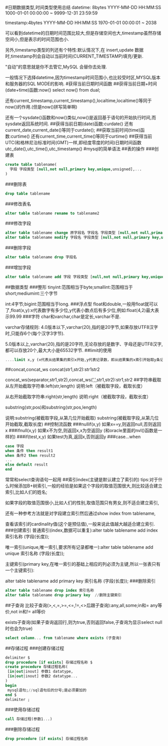 #日期数据类型,时间类型使用总结
datetime: 8bytes  YYYY-MM-DD HH:MM:SS  1000-01-01 00:00:00 ~ 9999-12-31 23:59:59

timestamp:4bytes  YYYY-MM-DD HH:MM:SS  1970-01-01 00:00:01 ~ 2038 

可以看到datetime的日期时间范围比较大,但是存储空间也大,timestamp虽然存储空间小,但是表示的时间范围也小.

另外,timestamp类型的列还有个特性:默认情况下,在 insert,update 数据时,timestamp列会自动以当前时间(CURRENT_TIMESTAMP)填充/更新.

"自动"的意思就是你不去管它,MySQL 会替你去处理.

一般情况下选择datetime,因为timestamp时间范围小,也比较受时区,MYSQL版本和服务器的SQL MODE的影响.
#获得当前日期时间函数
##获得当前日期+时间(date+time)函数:now()
select now() from dual;

还有current_timestamp,current_timestamp(),localtime,localtime()等同于now()的作用.(但是now()拼写简单啊)

还有一个sysdate()函数和now()类似,now()是返回基于语句的开始执行时间,而sysdate返回系统时间.
##获得当前日期(date)函数:curdate()
还有current_date,current_date()等同于curdate();
##获取当前时间(time)函数:curtime()
还有current_time,current_time()等同于curtime()
##获得当前UTC(和格林尼治标准时间(GMT)一样,即经度零度的时间)日期时间函数
utc_date(),utc_time(),utc_timestamp()
#mysql的简单语法
##表的操作
###创建表
```sql
create table tablename(
  字段 字段类型 [null,not null,primary key,unique,unsigned],...
)
```
###删除表
```sql
drop table tablename
```
###修改表名
```sql
alter table tablename rename to tablename2
```
###修改字段
```sql
alter table tablename change 原字段名 字段名 字段类型 [null,not null,primary key,unique,unsigned]
alter table tablename modify 字段名 字段类型 [null,not null,primary key,unique,unsigned]
```
###删除字段
```sql
alter table tablename drop 字段名
```
###增加字段
```sql
alter table tablename add 字段 字段类型 [null,not null,primary key,unique,unsigned]
```
##数据类型
###整形
tinyint:范围相当于byte;smallint:范围相当于short;mediumint:三个字节

int:4字节;bigint:范围相当于long. 
###浮点型
float和double,一般用float就可以了,float(x,y):x代表数字有多少位,y代表小数点后有多少位,例如:float(4,2)最大表示99.99
###字符
char和varchar,char是定长,varchar不是.

varchar存储规则:
4.0版本以下,varchar(20),指的是20字节,如果存放UTF8汉字时,只能存6个(每个汉字3字节).

5.0版本以上,varchar(20),指的是20字符,无论存放的是数字、字母还是UTF8汉字,都可以存放20个,最大大小是65532字节.
##limit的使用
```sql
....limit x,y (x代表从结果集的索引x开始,y代表记录数，即从结果集的x索引开始取y条记录)
```
##concat,concat_ws
concat(str1,str2):str1str2

concat_ws(separator,str1,str2),concat_ws(',',str1,str2):str1,str2
##字符串截取
从左开始截取字符串:left(str,length) 说明:left（被截取字段，截取长度）

从右开始截取字符串:right(str,length) 说明:right（被截取字段，截取长度）

substring(str,pos)和substring(str,pos,length) 

说明:substring(被截取字段,从第几位开始截取)  substring(被截取字段,从第几位开始截取,截取长度) 
##控制流函数
###nullif(x,y)
如果x==y,则返回null,否则返回x
###ifnull(x,y)
如果x不为空,则返回x,x为空返回y  (和oracle里面的nvl()函数是一样的)
###if(test,x,y)
如果test为真,返回x,否则返回y
###case...when
```sql
case 字段
when 条件 then result1
when 条件2 then result2
...
else default result
end
```
常常和select查询语句一起用
##索引index(主键是默认建立了索引的)
tips:对于什么时候添加B+树索引,一般的经验是如果这个字段的取值范围很大,则比较适合建立索引,比如人们的姓名;

如果字段的取值范围很小,比如人们的性别,取值范围只有男女,则不适合建立索引,

还有一种参考方法就是对字段建立索引然后通过show index from tablename,

查看该索引的cardinality值(这个是预估值),一般来说此值越大越适合建立索引.
###创建索引
普通索引(index,数据可以重复):alter table tablename add index 索引名称 (字段(长度));

唯一索引(unique,唯一索引,要求所有记录都唯一):alter table tablename add unique 索引名称 (字段(长度));

主键索引(primary key,在唯一索引的基础上相应的列必须为主键,所以一张表只有一个主键索引):

alter table tablename add primary key 索引名称 (字段(长度));
###删除索引
```sql
alter table tablename drop index 索引名称
alter table tablename drop primary key  //删除主键索引
```
##子查询
比较子查询(>,<,=,>=,<=,!=,<>后跟子查询):any,all,some;in和= any等价,not in和!= all等价

exists子查询(如果子查询返回行,则为true,否则返回false,子查询为显示select null时也会为true)
```sql
select column... from tablename where exists (子查询) 
```
##存储过程
###创建存储过程
```sql
delimiter $
drop procedure [if exists] 存储过程名称 $
create procedure 存储过程名称(
 [in|out|inout] 参数1 datatype,
 [in|out|inout] 参数2 datatype...
)
begin
 mysql语句;//sql语句后的分号;是必须要加的
end $
delimiter ;
```
###使用存储过程
```sql
call 存储过程(参数1...)
```
###删除存储过程
```sql
drop procedure [if exists] 存储过程名称
```

